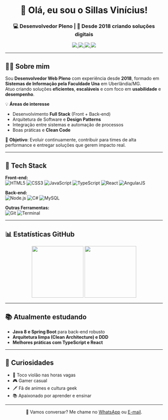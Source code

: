 <!-- Banner ou título -->
<h1 align="center">👋 Olá, eu sou o Sillas Vinícius!</h1>
<h3 align="center">💻 Desenvolvedor Pleno | 🚀 Desde 2018 criando soluções digitais</h3>

<!-- Links rápidos -->
<p align="center">
  <a href="https://www.linkedin.com/in/sillas-vinícius-840967169" target="_blank">
    <img src="https://img.shields.io/badge/LinkedIn-0077B5?style=for-the-badge&logo=linkedin&logoColor=white"/>
  </a>
  <a href="mailto:sillasvinicius0403@gmail.com">
    <img src="https://img.shields.io/badge/Gmail-D14836?style=for-the-badge&logo=gmail&logoColor=white"/>
  </a>
  <a href="https://www.instagram.com/sillas.braga" target="_blank">
    <img src="https://img.shields.io/badge/Instagram-833AB4?style=for-the-badge&logo=instagram&logoColor=white"/>
  </a>
  <a href="https://api.whatsapp.com/send?phone=5534984207548" target="_blank">
    <img src="https://img.shields.io/badge/WhatsApp-25D366?style=for-the-badge&logo=whatsapp&logoColor=white"/>
  </a>
</p>

---

## 👨‍💻 Sobre mim
Sou **Desenvolvedor Web Pleno** com experiência desde **2018**, formado em **Sistemas de Informação pela Faculdade Una** em Uberlândia/MG.  
Atuo criando soluções **eficientes**, **escaláveis** e com foco em **usabilidade** e **desempenho**.  

💡 **Áreas de interesse**  
- Desenvolvimento **Full Stack** (Front + Back-end)  
- Arquitetura de Software e **Design Patterns**  
- Integração entre sistemas e automação de processos  
- Boas práticas e **Clean Code**  

🎯 **Objetivo**: Evoluir continuamente, contribuir para times de alta performance e entregar soluções que gerem impacto real.

---

## 🚀 Tech Stack

**Front-end:**  
![HTML5](https://img.shields.io/badge/HTML5-E34F26?style=flat-square&logo=html5&logoColor=white)
![CSS3](https://img.shields.io/badge/CSS3-1572B6?style=flat-square&logo=css3&logoColor=white)
![JavaScript](https://img.shields.io/badge/JavaScript-F7DF1E?style=flat-square&logo=javascript&logoColor=black)
![TypeScript](https://img.shields.io/badge/TypeScript-007ACC?style=flat-square&logo=typescript&logoColor=white)
![React](https://img.shields.io/badge/React-20232A?style=flat-square&logo=react&logoColor=61DAFB)
![AngularJS](https://img.shields.io/badge/AngularJS-E23237?style=flat-square&logo=angularjs&logoColor=white)

**Back-end:**  
![Node.js](https://img.shields.io/badge/Node.js-43853D?style=flat-square&logo=node-dot-js&logoColor=white)
![C#](https://img.shields.io/badge/C%23-239120?style=flat-square&logo=c-sharp&logoColor=white)
![MySQL](https://img.shields.io/badge/MySQL-005C84?style=flat-square&logo=mysql&logoColor=white)

**Outras Ferramentas:**  
![Git](https://img.shields.io/badge/Git-F05032?style=flat-square&logo=git&logoColor=white)
![Terminal](https://img.shields.io/badge/Terminal-000000?style=flat-square&logo=windows-terminal&logoColor=white)

---

## 📊 Estatísticas GitHub

<p align="center">
  <img src="https://github-readme-stats.vercel.app/api?username=sillasvinicius&show_icons=true&theme=tokyonight&hide_border=true" height="165"/>
  <img src="https://github-readme-stats.vercel.app/api/top-langs/?username=sillasvinicius&layout=compact&theme=tokyonight&hide_border=true" height="165"/>
</p>

---

## 📚 Atualmente estudando
- **Java 8 e Spring Boot** para back-end robusto  
- **Arquitetura limpa (Clean Architecture) e DDD**  
- **Melhores práticas com TypeScript e React**  

---

## 🎯 Curiosidades
- 🎸 Toco violão nas horas vagas  
- 🎮 Gamer casual  
- 🗡 Fã de animes e cultura geek  
- 📚 Apaixonado por aprender e ensinar  

---

<p align="center">💬 Vamos conversar? Me chame no <a href="https://api.whatsapp.com/send?phone=5534984207548">WhatsApp</a> ou <a href="mailto:sillasvinicius0403@gmail.com">E-mail</a>.</p>
